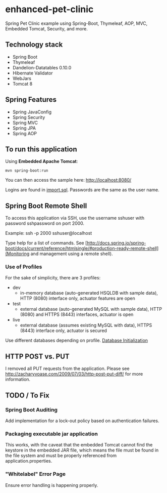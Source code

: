 enhanced-pet-clinic
===================

Spring Pet Clinic example using Spring-Boot, Thymeleaf, AOP, MVC, Embedded Tomcat, Security, and more.

## Technology stack

 - Spring Boot
 - Thymeleaf
 - Dandelion-Datatables 0.10.0
 - Hibernate Validator
 - WebJars
 - Tomcat 8

## Spring Features

 - Spring JavaConfig
 - Spring Security
 - Spring MVC
 - Spring JPA
 - Spring AOP

## To run this application

Using __Embedded Apache Tomcat__:

	mvn spring-boot:run

You can then access the sample here: [http://localhost:8080/](http://localhost:8080/)

Logins are found in [import.sql](src/main/resources/data.sql). Passwords are the same as the user name.

## Spring Boot Remote Shell

To access this application via SSH, use the username sshuser with password sshpassword on port 2000.

Example: ssh -p 2000 sshuser@localhost

Type help for a list of commands. See [http://docs.spring.io/spring-boot/docs/current/reference/htmlsingle/#production-ready-remote-shell](Monitoring and management using a remote shell).

### Use of Profiles

For the sake of simplicity, there are 3 profiles:
  * dev
	* in-memory database (auto-generated HSQLDB with sample data), HTTP (8080) interface only, actuator features are open
  * test
	* external database (auto-generated MySQL with sample data), HTTP (8080) and HTTPS (8443) interfaces, actuator is open
  * live
	* external database (assumes existing MySQL with data), HTTPS (8443) interface only, actuator is secured

Use different databases depending on profile.
[Database Initialization](http://docs.spring.io/spring-boot/docs/current/reference/htmlsingle/#howto-database-initialization)

## HTTP POST vs. PUT
I removed all PUT requests from the application. Please see http://zacharyvoase.com/2009/07/03/http-post-put-diff/ for more information.

## TODO / To Fix

### Spring Boot Auditing

Add implementation for a lock-out policy based on authentication failures.

### Packaging executable jar application

This works, with the caveat that the embedded Tomcat cannot find the keystore in the embedded JAR file, which means the file must be found in the file system and must be properly referenced from application.properties.

### "Whitelabel" Error Page

Ensure error handling is happening properly.
